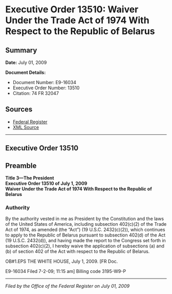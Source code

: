 # Executive Order 13510: Waiver Under the Trade Act of 1974 With Respect to the Republic of Belarus

## Summary

**Date:** July 01, 2009

**Document Details:**
- Document Number: E9-16034
- Executive Order Number: 13510
- Citation: 74 FR 32047

## Sources
- [Federal Register](https://www.federalregister.gov/documents/2009/07/06/E9-16034/waiver-under-the-trade-act-of-1974-with-respect-to-the-republic-of-belarus)
- [XML Source](https://www.federalregister.gov/documents/full_text/xml/2009/07/06/E9-16034.xml)

---

## Executive Order 13510

## Preamble

**Title 3—The President**  
**Executive Order 13510 of July 1, 2009**  
**Waiver Under the Trade Act of 1974 With Respect to the Republic of Belarus**

### Authority

By the authority vested in me as President by the Constitution and the laws of the United States of America, including subsection 402(c)(2) of the Trade Act of 1974, as amended (the “Act”) (19 U.S.C. 2432(c)(2)), which continues to apply to the Republic of Belarus pursuant to subsection 402(d) of the Act (19 U.S.C. 2432(d)), and having made the report to the Congress set forth in subsection 402(c)(2), I hereby waive the application of subsections (a) and (b) of section 402 of the Act with respect to the Republic of Belarus.

OB#1.EPS
THE WHITE HOUSE,
July 1, 2009.
[FR Doc.

E9-16034
Filed 7-2-09; 11:15 am]
Billing code 3195-W9-P

---

*Filed by the Office of the Federal Register on July 01, 2009*
